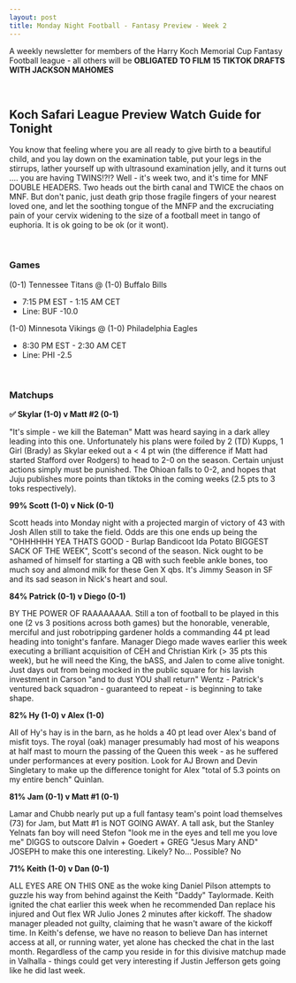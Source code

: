 ```yaml
---
layout: post
title: Monday Night Football - Fantasy Preview - Week 2
---
```


A weekly newsletter for members of the Harry Koch Memorial Cup Fantasy Football league - all others will be **OBLIGATED TO FILM 15 TIKTOK DRAFTS WITH JACKSON MAHOMES**

<br/>

## Koch Safari League Preview Watch Guide for Tonight

You know that feeling where you are all ready to give birth to a beautiful child, and you lay down on the examination table, put your legs in the stirrups, lather yourself up with ultrasound examination jelly, and it turns out .... you are having TWINS!?!? Well - it's week two, and it's time for MNF DOUBLE HEADERS. Two heads out the birth canal and TWICE the chaos on MNF. But don't panic, just death grip those fragile fingers of your nearest loved one, and let the soothing tongue of the MNFP and the excruciating pain of your cervix widening to the size of a football meet in tango of euphoria. It is ok going to be ok (or it wont).            

<br/>

### Games
(0-1) Tennessee Titans @ (1-0) Buffalo Bills
* 7:15 PM EST - 1:15 AM CET
* Line: BUF -10.0

(1-0) Minnesota Vikings @ (1-0) Philadelphia Eagles	
* 8:30 PM EST - 2:30 AM CET
* Line: PHI -2.5

<br/>

### Matchups
**✅  Skylar (1-0) v Matt #2 (0-1)**

"It's simple - we kill the Bateman" Matt was heard saying in a dark alley leading into this one. Unfortunately his plans were foiled by 2 (TD) Kupps, 1 Girl (Brady) as Skylar eeked out a < 4 pt win (the difference if Matt had started Stafford over Rodgers) to head to 2-0 on the season. Certain unjust actions simply must be punished. The Ohioan falls to 0-2, and hopes that Juju publishes more points than tiktoks in the coming weeks (2.5 pts to 3 toks respectively). 

**99% Scott (1-0) v Nick (0-1)**

Scott heads into Monday night with a projected margin of victory of 43 with Josh Allen still to take the field. Odds are this one ends up being the "OHHHHHH YEA THATS GOOD - Burlap Bandicoot Ida Potato BIGGEST SACK OF THE WEEK", Scott's second of the season. Nick ought to be ashamed of himself for starting a QB with such feeble ankle bones, too much soy and almond milk for these Gen X qbs. It's Jimmy Season in SF and its sad season in Nick's heart and soul. 

**84% Patrick (0-1) v Diego (0-1)**

BY THE POWER OF RAAAAAAAA. Still a ton of football to be played in this one (2 vs 3 positions across both games) but the honorable, venerable, merciful and just robotripping gardener holds a commanding 44 pt lead heading into tonight's fanfare. Manager Diego made waves earlier this week executing a brilliant acquisition of CEH and Christian Kirk (> 35 pts this week), but he will need the King, the bASS, and Jalen to come alive tonight. Just days out from being mocked in the public square for his lavish investment in Carson "and to dust YOU shall return" Wentz - Patrick's ventured back squadron - guaranteed to repeat - is beginning to take shape. 

**82% Hy (1-0) v Alex (1-0)**

All of Hy's hay is in the barn, as he holds a 40 pt lead over Alex's band of misfit toys. The royal (oak) manager presumably had most of his weapons at half mast to mourn the passing of the Queen this week - as he suffered under performances at every position. Look for AJ Brown and Devin Singletary to make up the difference tonight for Alex "total of 5.3 points on my entire bench" Quinlan.  

**81% Jam (0-1) v Matt #1 (0-1)**

Lamar and Chubb nearly put up a full fantasy team's point load themselves (73) for Jam, but Matt #1 is NOT GOING AWAY. A tall ask, but the Stanley Yelnats fan boy will need Stefon "look me in the eyes and tell me you love me" DIGGS to outscore Dalvin + Goedert + GREG "Jesus Mary AND" JOSEPH to make this one interesting. Likely? No... Possible? No

**71% Keith (1-0) v Dan (0-1)**

ALL EYES ARE ON THIS ONE as the woke king Daniel Pilson attempts to guzzle his way from behind against the Keith "Daddy" Taylormade. Keith ignited the chat earlier this week when he recommended Dan replace his injured and Out flex WR Julio Jones 2 minutes after kickoff. The shadow manager pleaded not guilty, claiming that he wasn't aware of the kickoff time. In Keith's defense, we have no reason to believe Dan has internet access at all, or running water, yet alone has checked the chat in the last month. Regardless of the camp you reside in for this divisive matchup made in Valhalla - things could get very interesting if Justin Jefferson gets going like he did last week.

<br/>
